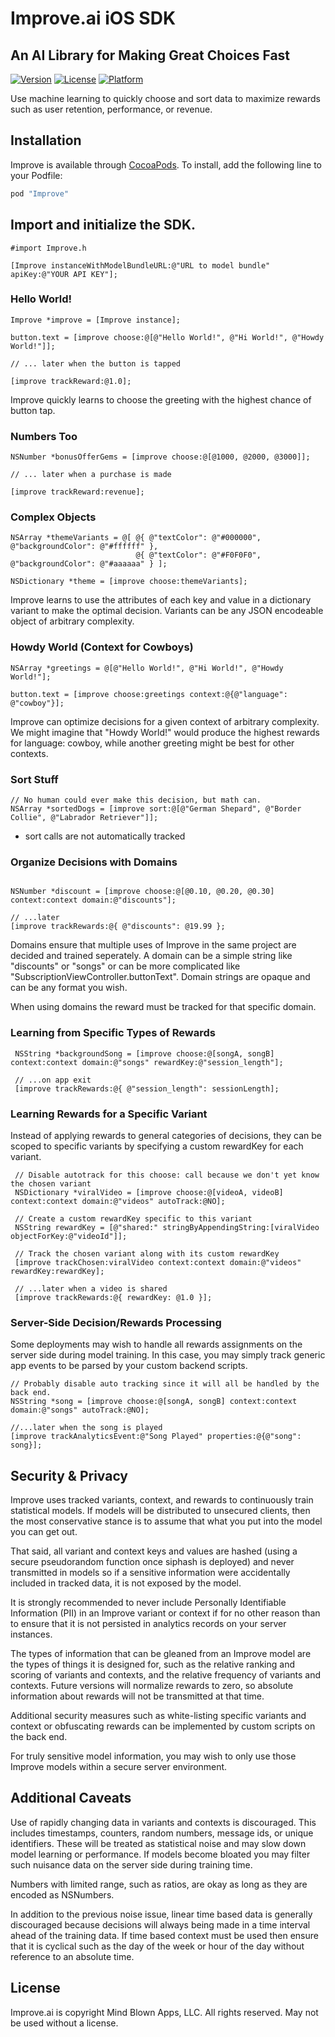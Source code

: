 # Improve.ai iOS SDK

## An AI Library for Making Great Choices Fast
 
[![Version](https://img.shields.io/cocoapods/v/Improve.svg?style=flat)](http://cocoapods.org/pods/Improve)
[![License](https://img.shields.io/cocoapods/l/Improve.svg?style=flat)](http://cocoapods.org/pods/Improve)
[![Platform](https://img.shields.io/cocoapods/p/Improve.svg?style=flat)](http://cocoapods.org/pods/Improve)

Use machine learning to quickly choose and sort data to maximize rewards such as user retention, performance, or revenue.

## Installation

Improve is available through [CocoaPods](http://cocoapods.org). To install, add the following line to your Podfile:

```ruby
pod "Improve"
```

## Import and initialize the SDK.

```objc
#import Improve.h

[Improve instanceWithModelBundleURL:@"URL to model bundle" apiKey:@"YOUR API KEY"];

```

### Hello World!

```objc
Improve *improve = [Improve instance];

button.text = [improve choose:@[@"Hello World!", @"Hi World!", @"Howdy World!"]];

// ... later when the button is tapped

[improve trackReward:@1.0];
```

Improve quickly learns to choose the greeting with the highest chance of button tap.

### Numbers Too

```objc
NSNumber *bonusOfferGems = [improve choose:@[@1000, @2000, @3000]];

// ... later when a purchase is made

[improve trackReward:revenue];
```

### Complex Objects

```objc
NSArray *themeVariants = @[ @{ @"textColor": @"#000000", @"backgroundColor": @"#ffffff" },
                            @{ @"textColor": @"#F0F0F0", @"backgroundColor": @"#aaaaaa" } ];
                            
NSDictionary *theme = [improve choose:themeVariants];
```

Improve learns to use the attributes of each key and value in a dictionary variant to make the optimal decision.  Variants can be any JSON encodeable object of arbitrary complexity.

### Howdy World (Context for Cowboys)

```objc
NSArray *greetings = @[@"Hello World!", @"Hi World!", @"Howdy World!"];

button.text = [improve choose:greetings context:@{@"language": @"cowboy"}];
```

Improve can optimize decisions for a given context of arbitrary complexity. We might imagine that "Howdy World!" would produce the highest rewards for language: cowboy, while another greeting might be best for other contexts.


### Sort Stuff

```objc
// No human could ever make this decision, but math can.
NSArray *sortedDogs = [improve sort:@[@"German Shepard", @"Border Collie", @"Labrador Retriever"]];
```

* sort calls are not automatically tracked

### Organize Decisions with Domains
```objc

NSNumber *discount = [improve choose:@[@0.10, @0.20, @0.30] context:context domain:@"discounts"];

// ...later
[improve trackRewards:@{ @"discounts": @19.99 };
```

Domains ensure that multiple uses of Improve in the same project are decided and trained seperately.  A domain can be a simple string like "discounts" or "songs" or can be more complicated like "SubscriptionViewController.buttonText".  Domain strings are opaque and can be any format you wish.

When using domains the reward must be tracked for that specific domain.

### Learning from Specific Types of Rewards

```objc
 NSString *backgroundSong = [improve choose:@[songA, songB] context:context domain:@"songs" rewardKey:@"session_length"];
 
 // ...on app exit
 [improve trackRewards:@{ @"session_length": sessionLength];
 ```
 
 ### Learning Rewards for a Specific Variant
 
 Instead of applying rewards to general categories of decisions, they can be scoped to specific variants by specifying a custom rewardKey for each variant.

```objc
 // Disable autotrack for this choose: call because we don't yet know the chosen variant
 NSDictionary *viralVideo = [improve choose:@[videoA, videoB] context:context domain:@"videos" autoTrack:@NO];
 
 // Create a custom rewardKey specific to this variant
 NSString rewardKey = [@"shared:" stringByAppendingString:[viralVideo objectForKey:@"videoId"]];
 
 // Track the chosen variant along with its custom rewardKey
 [improve trackChosen:viralVideo context:context domain:@"videos" rewardKey:rewardKey];
 
 // ...later when a video is shared
 [improve trackRewards:@{ rewardKey: @1.0 }];
 ```
 
 ### Server-Side Decision/Rewards Processing
 
 Some deployments may wish to handle all rewards assignments on the server side during model training. In this case, you may simply track generic app events to be parsed by your custom backend scripts.
 
 ```objc
 // Probably disable auto tracking since it will all be handled by the back end.
 NSString *song = [improve choose:@[songA, songB] context:context domain:@"songs" autoTrack:@NO];

 //...later when the song is played
 [improve trackAnalyticsEvent:@"Song Played" properties:@{@"song": song}];

 ```
 
 ## Security & Privacy
 
 Improve uses tracked variants, context, and rewards to continuously train statistical models.  If models will be distributed to unsecured clients, then the most conservative stance is to assume that what you put into the model you can get out.
 
 That said, all variant and context keys and values are hashed (using a secure pseudorandom function once siphash is deployed) and never transmitted in models so if a sensitive information were accidentally included in tracked data, it is not exposed by the model.
 
It is strongly recommended to never include Personally Identifiable Information (PII) in an Improve variant or context if for no other reason than to ensure that it is not persisted in analytics records on your server instances.
 
 The types of information that can be gleaned from an Improve model are the types of things it is designed for, such as the relative ranking and scoring of variants and contexts, and the relative frequency of variants and contexts.  Future versions will normalize rewards to zero, so absolute information about rewards will not be transmitted at that time.
 
 Additional security measures such as white-listing specific variants and context or obfuscating rewards can be implemented by custom scripts on the back end.
 
 For truly sensitive model information, you may wish to only use those Improve models within a secure server environment.
 
 ## Additional Caveats
 
 Use of rapidly changing data in variants and contexts is discouraged.  This includes timestamps, counters, random numbers, message ids, or unique identifiers.  These will be treated as statistical noise and may slow down model learning or performance.  If models become bloated you may filter such nuisance data on the server side during training time.
 
 Numbers with limited range, such as ratios, are okay as long as they are encoded as NSNumbers.
 
 In addition to the previous noise issue, linear time based data is generally discouraged because decisions will always being made in a time interval ahead of the training data.  If time based context must be used then ensure that it is cyclical such as the day of the week or hour of the day without reference to an absolute time.

## License

Improve.ai is copyright Mind Blown Apps, LLC. All rights reserved.  May not be used without a license.
